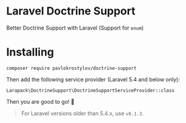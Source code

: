 # Laravel Doctrine Support

Better Doctrine Support with Laravel (Support for `enum`)

# Installing

```
composer require pavlokrostylov/doctrine-support
```

Then add the following service provider (Laravel 5.4 and below only):

```
Larapack\DoctrineSupport\DoctrineSupportServiceProvider::class
```

Then you are good to go! 🎉

> For Laravel versions older than 5.4.x, use `v0.1.3`.
